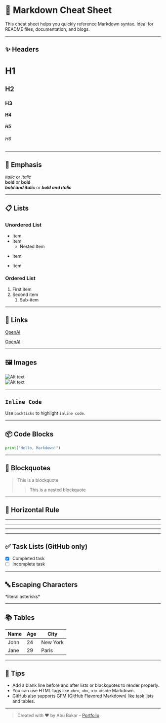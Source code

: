 # 📘 Markdown Cheat Sheet

This cheat sheet helps you quickly reference Markdown syntax. Ideal for README files, documentation, and blogs.

---

## ✨ Headers

# H1
## H2
### H3
#### H4
##### H5
###### H6

---

## 📝 Emphasis

*italic* or _italic_  
**bold** or __bold__  
***bold and italic*** or ___bold and italic___

---

## 📋 Lists

### Unordered List

- Item
- Item
  - Nested Item
* Item
+ Item

### Ordered List

1. First item  
2. Second item  
   1. Sub-item  

---

## 🔗 Links

[OpenAI](https://openai.com)

<!-- Open in new tab (works only with raw HTML) -->
<a href="https://openai.com" target="_blank">OpenAI</a>

---

## 🖼️ Images

![Alt text](https://via.placeholder.com/150)  
![Alt text](https://via.placeholder.com/150 "Hover Title")

---

## `Inline Code`

Use `backticks` to highlight `inline code`.

---

## 📦 Code Blocks

```python
print("Hello, Markdown!")
```

---

## 💬 Blockquotes

> This is a blockquote  
>> This is a nested blockquote

---

## 🔄 Horizontal Rule

---
***
___

---

## ✅ Task Lists (GitHub only)

- [x] Completed task  
- [ ] Incomplete task

---

## 🔤 Escaping Characters

\*literal asterisks\*

---

## 📚 Tables

| Name     | Age | City     |
|----------|-----|----------|
| John     | 24  | New York |
| Jane     | 29  | Paris    |

---

## 🧠 Tips

- Add a blank line before and after lists or blockquotes to render properly.  
- You can use HTML tags like `<br>`, `<b>`, `<i>` inside Markdown.  
- GitHub also supports GFM (GitHub Flavored Markdown) like task lists and tables.

---

> Created with ❤️ by Abu Bakar – [Portfolio](https://abubakar10.vercel.app)
```
